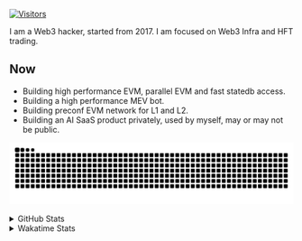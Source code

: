 <!-- markdownlint-disable MD041 MD010 MD033 -->
[![Visitors](https://api.visitorbadge.io/api/daily?path=Akagi201%2FAkagi201&label=Visitors%20Today&countColor=%2337d67a)](https://visitorbadge.io/status?path=Akagi201%2FAkagi201)

I am a Web3 hacker, started from 2017. I am focused on Web3 Infra and HFT trading.

## Now

* Building high performance EVM, parallel EVM and fast statedb access.
* Building a high performance MEV bot.
* Building preconf EVM network for L1 and L2.
* Building an AI SaaS product privately, used by myself, may or may not be public.

[![github contribution grid snake animation](https://raw.githubusercontent.com/Akagi201/Akagi201/output/github-contribution-grid-snake.svg#gh-light-mode-only)](https://github.com/Akagi201)

<details>
<summary>GitHub Stats</summary>
  <a href="https://github.com/Akagi201"><img alt="Profile Detail" src="https://raw.githubusercontent.com/Akagi201/Akagi201/master/profile-summary-card-output/dracula/0-profile-details.svg" /></a>
  <a href="https://github.com/Akagi201"><img alt="Github Stats" src="https://raw.githubusercontent.com/Akagi201/Akagi201/master/profile-summary-card-output/dracula/3-stats.svg" /></a>
  <a href="https://github.com/Akagi201"><img alt="Lang By Commits" src="https://raw.githubusercontent.com/Akagi201/Akagi201/master/profile-summary-card-output/dracula/2-most-commit-language.svg" /></a>
</details>

<details>
<summary>Wakatime Stats</summary>
<br>

<!--START_SECTION:waka-->

```txt
From: 16 November 2024 - To: 23 November 2024

Total Time: 30 hrs 36 mins

Other        16 hrs 22 mins  █████████████▒░░░░░░░░░░░   53.47 %
Rust         7 hrs 26 mins   ██████░░░░░░░░░░░░░░░░░░░   24.33 %
sh           2 hrs 16 mins   ██░░░░░░░░░░░░░░░░░░░░░░░   07.44 %
Go           1 hr 31 mins    █▒░░░░░░░░░░░░░░░░░░░░░░░   05.00 %
TypeScript   42 mins         ▓░░░░░░░░░░░░░░░░░░░░░░░░   02.33 %
Markdown     35 mins         ▒░░░░░░░░░░░░░░░░░░░░░░░░   01.94 %
Solidity     26 mins         ▒░░░░░░░░░░░░░░░░░░░░░░░░   01.45 %
TOML         25 mins         ▒░░░░░░░░░░░░░░░░░░░░░░░░   01.37 %
Groff        19 mins         ▒░░░░░░░░░░░░░░░░░░░░░░░░   01.04 %
Java         16 mins         ▒░░░░░░░░░░░░░░░░░░░░░░░░   00.91 %
```

<!--END_SECTION:waka-->

</details>
